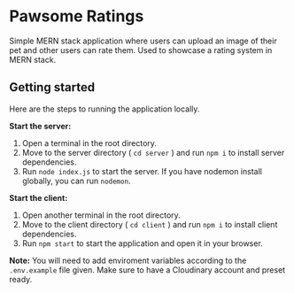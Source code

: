 # Pawsome Ratings

Simple MERN stack application where users can upload an image of their pet and other users can rate them. Used to showcase a rating system in MERN stack.

## Getting started
Here are the steps to running the application locally.

**Start the server:**
1. Open a terminal in the root directory.
2. Move to the server directory ( `cd server` ) and run `npm i` to install server dependencies.
3. Run `node index.js` to start the server. If you have nodemon install globally, you can run `nodemon`.

**Start the client:**
1. Open another terminal in the root directory.
2. Move to the client directory ( `cd client` ) and run `npm i` to install client dependencies.
3. Run `npm start` to start the application and open it in your browser.

**Note:** You will need to add enviroment variables according to the `.env.example` file given. Make sure to have a Cloudinary account and preset ready.
